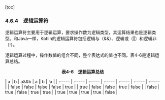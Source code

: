 [toc]

### 4.6.4　逻辑运算符

逻辑运算符主要用于逻辑运算，要求操作数为逻辑类型，其运算结果也是逻辑类型。和Java一样，Kotlin的逻辑运算符包括逻辑与（&&）、逻辑或（‖）和逻辑非（!）。

逻辑运算过程中，操作数值的组合不同，整个表达式的值也不同。表4-6是逻辑运算总结。

<center class="my_markdown"><b class="my_markdown">表4-6　逻辑运算总结</b></center>

| a | b | a&&b | a ‖ b | !a |
| :-----  | :-----  | :-----  | :-----  | :-----  | :-----  | :-----  |
| false | false | false | false | true |
| true | false | false | true | false |
| false | true | false | true | true |
| true | true | true | true | false |


